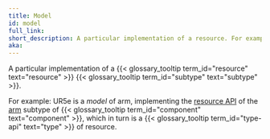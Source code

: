 ```yaml
---
title: Model
id: model
full_link:
short_description: A particular implementation of a resource. For example, UR5e is a model of the arm component resource subtype's API.
aka:
---
```


A particular implementation of a {{< glossary_tooltip term_id="resource" text="resource" >}} {{< glossary_tooltip term_id="subtype" text="subtype" >}}.

For example: UR5e is a *model* of arm, implementing the [resource API](/program/apis/) of the [arm](/components/arm/) subtype of {{< glossary_tooltip term_id="component" text="component" >}}, which in turn is a {{< glossary_tooltip term_id="type-api" text="type" >}} of resource.
